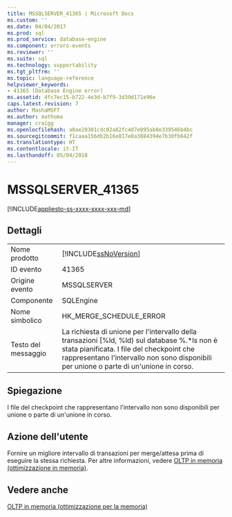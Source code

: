```yaml
---
title: MSSQLSERVER_41365 | Microsoft Docs
ms.custom: ''
ms.date: 04/04/2017
ms.prod: sql
ms.prod_service: database-engine
ms.component: errors-events
ms.reviewer: ''
ms.suite: sql
ms.technology: supportability
ms.tgt_pltfrm: ''
ms.topic: language-reference
helpviewer_keywords:
- 41365 (Database Engine error)
ms.assetid: 4fc7ec15-b722-4e3d-b7f9-3d39d171e96e
caps.latest.revision: 7
author: MashaMSFT
ms.author: mathoma
manager: craigg
ms.openlocfilehash: a0ae20301cdc02a82fc4d7e095ab8e339546b4bc
ms.sourcegitcommit: f1caaa156db2b16e817e0a3884394e7b30fb642f
ms.translationtype: HT
ms.contentlocale: it-IT
ms.lasthandoff: 05/04/2018
---
```

# <a name="mssqlserver41365"></a>MSSQLSERVER_41365
[!INCLUDE[appliesto-ss-xxxx-xxxx-xxx-md](../../includes/appliesto-ss-xxxx-xxxx-xxx-md.md)]
  
## <a name="details"></a>Dettagli  
  
|||  
|-|-|  
|Nome prodotto|[!INCLUDE[ssNoVersion](../../includes/ssnoversion-md.md)]|  
|ID evento|41365|  
|Origine evento|MSSQLSERVER|  
|Componente|SQLEngine|  
|Nome simbolico|HK_MERGE_SCHEDULE_ERROR|  
|Testo del messaggio|La richiesta di unione per l'intervallo della transazioni [%ld, %ld) sul database %.*ls non è stata pianificata. I file del checkpoint che rappresentano l'intervallo non sono disponibili per unione o parte di un'unione in corso.|  
  
## <a name="explanation"></a>Spiegazione  
I file del checkpoint che rappresentano l'intervallo non sono disponibili per unione o parte di un'unione in corso.  
  
## <a name="user-action"></a>Azione dell'utente  
Fornire un migliore intervallo di transazioni per merge/attesa prima di eseguire la stessa richiesta. Per altre informazioni, vedere [OLTP in memoria &#40;ottimizzazione in memoria&#41;](~/relational-databases/in-memory-oltp/in-memory-oltp-in-memory-optimization.md).  
  
## <a name="see-also"></a>Vedere anche  
[OLTP in memoria &#40;ottimizzazione per la memoria&#41;](~/relational-databases/in-memory-oltp/in-memory-oltp-in-memory-optimization.md)  
  
